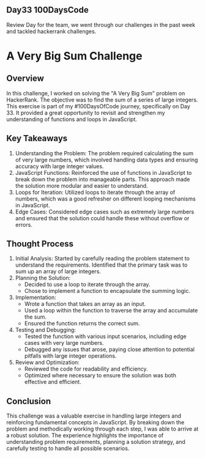  ## Day33 100DaysCode

Review Day for the team, we went through our challenges in the past week and tackled hackerrank challenges.

# A Very Big Sum Challenge

## Overview

In this challenge, I worked on solving the "A Very Big Sum" problem on HackerRank. The objective was to find the sum of a series of large integers. This exercise is part of my #100DaysOfCode journey, specifically on Day 33. It provided a great opportunity to revisit and strengthen my understanding of functions and loops in JavaScript.

## Key Takeaways

1. Understanding the Problem: The problem required calculating the sum of very large numbers, which involved handling data types and ensuring accuracy with large integer values.
2. JavaScript Functions: Reinforced the use of functions in JavaScript to break down the problem into manageable parts. This approach made the solution more modular and easier to understand.
3. Loops for Iteration: Utilized loops to iterate through the array of numbers, which was a good refresher on different looping mechanisms in JavaScript.
4. Edge Cases: Considered edge cases such as extremely large numbers and ensured that the solution could handle these without overflow or errors.

## Thought Process

1. Initial Analysis: Started by carefully reading the problem statement to understand the requirements. Identified that the primary task was to sum up an array of large integers.
2. Planning the Solution:
   - Decided to use a loop to iterate through the array.
   - Chose to implement a function to encapsulate the summing logic.
3. Implementation:
   - Wrote a function that takes an array as an input.
   - Used a loop within the function to traverse the array and accumulate the sum.
   - Ensured the function returns the correct sum.
4. Testing and Debugging:
   - Tested the function with various input scenarios, including edge cases with very large numbers.
   - Debugged any issues that arose, paying close attention to potential pitfalls with large integer operations.
5. Review and Optimization:
   - Reviewed the code for readability and efficiency.
   - Optimized where necessary to ensure the solution was both effective and efficient.

## Conclusion

This challenge was a valuable exercise in handling large integers and reinforcing fundamental concepts in JavaScript. By breaking down the problem and methodically working through each step, I was able to arrive at a robust solution. The experience highlights the importance of understanding problem requirements, planning a solution strategy, and carefully testing to handle all possible scenarios.